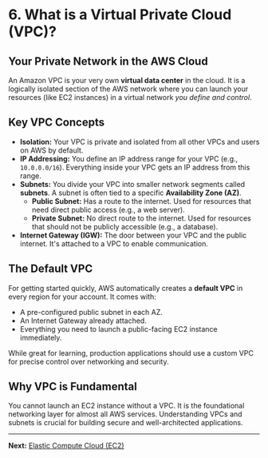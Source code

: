 # 6. What is a Virtual Private Cloud (VPC)?

## Your Private Network in the AWS Cloud

An Amazon VPC is your very own **virtual data center** in the cloud. It is a logically isolated section of the AWS network where you can launch your resources (like EC2 instances) in a virtual network *you define and control*.

## Key VPC Concepts

*   **Isolation:** Your VPC is private and isolated from all other VPCs and users on AWS by default.
*   **IP Addressing:** You define an IP address range for your VPC (e.g., `10.0.0.0/16`). Everything inside your VPC gets an IP address from this range.
*   **Subnets:** You divide your VPC into smaller network segments called **subnets**. A subnet is often tied to a specific **Availability Zone (AZ)**.
    *   **Public Subnet:** Has a route to the internet. Used for resources that need direct public access (e.g., a web server).
    *   **Private Subnet:** No direct route to the internet. Used for resources that should not be publicly accessible (e.g., a database).
*   **Internet Gateway (IGW):** The door between your VPC and the public internet. It's attached to a VPC to enable communication.

## The Default VPC

For getting started quickly, AWS automatically creates a **default VPC** in every region for your account. It comes with:
- A pre-configured public subnet in each AZ.
- An Internet Gateway already attached.
- Everything you need to launch a public-facing EC2 instance immediately.

While great for learning, production applications should use a custom VPC for precise control over networking and security.

## Why VPC is Fundamental

You cannot launch an EC2 instance without a VPC. It is the foundational networking layer for almost all AWS services. Understanding VPCs and subnets is crucial for building secure and well-architected applications.

---

**Next:** [Elastic Compute Cloud (EC2)](./07-elastic-compute-cloud-ec2.md)
